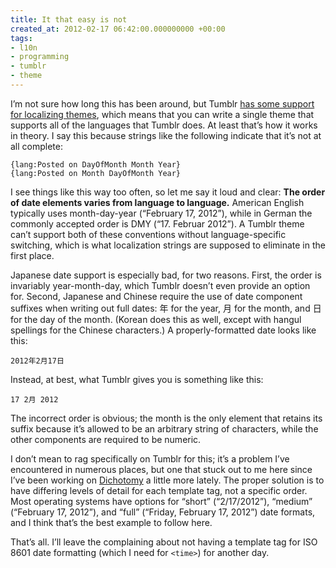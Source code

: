 ```yaml
---
title: It that easy is not
created_at: 2012-02-17 06:42:00.000000000 +00:00
tags:
- l10n
- programming
- tumblr
- theme
---
```


I’m not sure how long this has been around, but Tumblr [has some support
for localizing themes](http://www.tumblr.com/docs/en/localizing_themes),
which means that you can write a single theme that supports all of the
languages that Tumblr does. At least that’s how it works in theory. I
say this because strings like the following indicate that it’s not at
all complete:

    {lang:Posted on DayOfMonth Month Year}
    {lang:Posted on Month DayOfMonth Year}

I see things like this way too often, so let me say it loud and clear:
**The order of date elements varies from language to language.**
American English typically uses month-day-year (“February 17, 2012”),
while in German the commonly accepted order is DMY (“17. Februar 2012”).
A Tumblr theme can’t support both of these conventions without
language-specific switching, which is what localization strings are
supposed to eliminate in the first place.

Japanese date support is especially bad, for two reasons. First, the
order is invariably year-month-day, which Tumblr doesn’t even provide an
option for. Second, Japanese and Chinese require the use of date
component suffixes when writing out full dates: 年 for the year, 月 for
the month, and 日 for the day of the month. (Korean does this as well,
except with hangul spellings for the Chinese characters.) A
properly-formatted date looks like this:

    2012年2月17日

Instead, at best, what Tumblr gives you is something like this:

    17 2月 2012

The incorrect order is obvious; the month is the only element that
retains its suffix because it’s allowed to be an arbitrary string of
characters, while the other components are required to be numeric.

I don’t mean to rag specifically on Tumblr for this; it’s a problem I’ve
encountered in numerous places, but one that stuck out to me here since
I’ve been working on [Dichotomy](http://blog.room208.org/dichotomy) a
little more lately. The proper solution is to have differing levels of
detail for each template tag, not a specific order. Most operating
systems have options for “short” (“2/17/2012”), “medium” (“February 17,
2012”), and “full” (“Friday, February 17, 2012”) date formats, and I
think that’s the best example to follow here.

That’s all. I’ll leave the complaining about not having a template tag
for ISO 8601 date formatting (which I need for `<time>`) for another
day.
